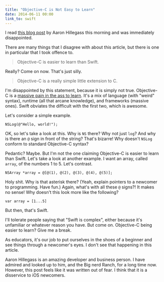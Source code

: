```yaml
---
title: "Objective-C is Not Easy to Learn"
date: 2014-06-11 00:00
link_to: swift
---
```


I read [this blog post](http://www.bignerdranch.com/blog/ios-developers-need-to-know-objective-c/) by Aaron Hillegass this morning and was immediately disappointed.

There are many things that I disagree with about this article, but there is one in particular that I took offence to.

<!-- more -->

> Objective-C is easier to learn than Swift.

Really? Come on now. That's just silly.

> Objective-C is a really simple little extension to C.

I'm disappointed by this statement, because it is simply not true. Objective-C is a [massive pain in the ass to learn](/blog/why-objective-c-is-hard-to-learn). It's a mix of language (with "weird" syntax), runtime (all that arcane knowledge), and frameworks (massive ones). Swift obviates the difficult with the first two, which is awesome.

Let's consider a simple example.

```
NSLog(@"Hello, world!");
```

OK, so let's take a look at this. Why is `NS` there? Why not just `log`? And why is there an `@` sign in front of the string? That's bizarre! Why doesn't `NSLog` conform to standard Objective-C syntax?

Pedantic? Maybe. But I'm not the one claiming Objective-C is easier to learn than Swift. Let's take a look at another example. I want an array, called `array`, of the numbers 1 to 5. Let's contrast.

```
NSArray *array = @[@(1), @(2), @(3), @(4), @(5)];
```

Holy shit. Why is that asterisk there? (Yeah, explain pointers to a newcomer to programming. Have fun.) Again, what's with all these `@` signs?! It makes no sense! Why doesn't this look more like the following?

```
var array = [1...5]
```

But then, that's Swift.

I'll tolerate people saying that "Swift is complex", either because it's unfamiliar or whatever reason you have. But come on. Objective-C being easier to learn? Give me a break.

As educators, it's our job to put ourselves in the shoes of a beginner and see things through a newcomer's eyes. I don't see that happening in this article.

Aaron Hillegass is an amazing developer and business person. I have admired and looked up to him, and the Big nerd Ranch, for a long time now. However, this post feels like it was written out of fear. I think that it is a disservice to iOS newcomers.

